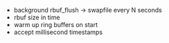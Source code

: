 + background rbuf_flush -> swapfile every N seconds
+ rbuf size in time
+ warm up ring buffers on start
+ accept millisecond timestamps
